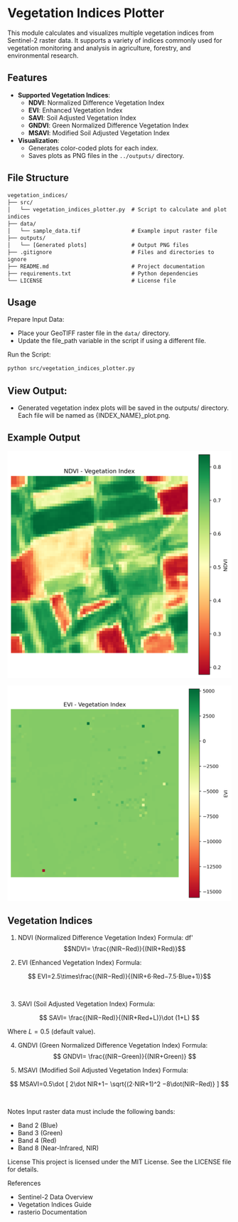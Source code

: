 # Vegetation Indices Plotter

This module calculates and visualizes multiple vegetation indices from Sentinel-2 raster data. It supports a variety of indices commonly used for vegetation monitoring and analysis in agriculture, forestry, and environmental research.

## Features

- **Supported Vegetation Indices**:
  - **NDVI**: Normalized Difference Vegetation Index
  - **EVI**: Enhanced Vegetation Index
  - **SAVI**: Soil Adjusted Vegetation Index
  - **GNDVI**: Green Normalized Difference Vegetation Index
  - **MSAVI**: Modified Soil Adjusted Vegetation Index
- **Visualization**:
  - Generates color-coded plots for each index.
  - Saves plots as PNG files in the `../outputs/` directory.

## File Structure

```plaintext
vegetation_indices/
├── src/
│   └── vegetation_indices_plotter.py  # Script to calculate and plot indices
├── data/
│   └── sample_data.tif                # Example input raster file
├── outputs/
│   └── [Generated plots]              # Output PNG files
├── .gitignore                         # Files and directories to ignore
├── README.md                          # Project documentation
├── requirements.txt                   # Python dependencies
└── LICENSE                            # License file
```

## Usage
Prepare Input Data:

 - Place your GeoTIFF raster file in the ```data/``` directory.
 - Update the file_path variable in the script if using a different file.

Run the Script:
```bash
python src/vegetation_indices_plotter.py
```
## View Output:
 - Generated vegetation index plots will be saved in the outputs/ directory.
Each file will be named as {INDEX_NAME}_plot.png.

## Example Output
![NDVI Plot](outputs/NDVI_plot.png "NDVI Plot")

![EVI Plot](outputs/EVI_plot.png "EVI Plot")


## Vegetation Indices
1. NDVI (Normalized Difference Vegetation Index)
Formula:
df'
$$NDVI= \frac{(NIR−Red)}{(NIR+Red)​}$$
 
2. EVI (Enhanced Vegetation Index)
Formula:

$$ EVI=2.5\times\frac{(NIR−Red)}{(NIR+6⋅Red−7.5⋅Blue+1)}$$

​
 
3. SAVI (Soil Adjusted Vegetation Index)
Formula:

$$ SAVI= \frac{(NIR−Red)}{(NIR+Red+L)}\dot (1+L) $$

Where $L=0.5$ (default value).

4. GNDVI (Green Normalized Difference Vegetation Index)
Formula:
 $$ GNDVI= \frac{(NIR−Green)}{(NIR+Green)} $$
 
5. MSAVI (Modified Soil Adjusted Vegetation Index)
Formula:

 $$ MSAVI=0.5\dot [ 2\dot NIR+1−  \sqrt{(2⋅NIR+1)^2 −8\dot(NIR−Red)} ] $$

​
 
Notes
Input raster data must include the following bands:
 - Band 2 (Blue)
 - Band 3 (Green)
 - Band 4 (Red)
 - Band 8 (Near-Infrared, NIR)

License
This project is licensed under the MIT License. See the LICENSE file for details.

References
 - Sentinel-2 Data Overview
 - Vegetation Indices Guide
 - rasterio Documentation
